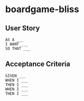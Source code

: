 # boardgame-bliss

## User Story

```
AS A ___
I WANT ___
SO THAT ___
```

## Acceptance Criteria

```
GIVEN ___
WHEN I ___
THEN I ___
WHEN I ___
THEN I ___
```